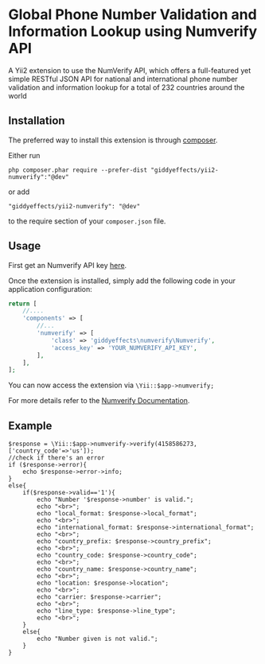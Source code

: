Global Phone Number Validation and Information Lookup using Numverify API
=========================================================================
A Yii2 extension to use the NumVerify API, which offers a full-featured yet simple RESTful JSON API for national and international phone number validation and information lookup for a total of 232 countries around the world

Installation
------------

The preferred way to install this extension is through [composer](http://getcomposer.org/download/).

Either run

```
php composer.phar require --prefer-dist "giddyeffects/yii2-numverify":"@dev"
```

or add

```
"giddyeffects/yii2-numverify": "@dev"
```

to the require section of your `composer.json` file.


Usage
-----

First get an Numverify API key [here](https://numverify.com/product).

Once the extension is installed, simply add the following code in your application configuration:

```php
return [
    //....
    'components' => [
        //...
        'numverify' => [
            'class' => 'giddyeffects\numverify\Numverify',
            'access_key' => 'YOUR_NUMVERIFY_API_KEY',
        ],
    ],
];
```
You can now access the extension via ```\Yii::$app->numverify;```

For more details refer to the [Numverify Documentation](https://numverify.com/documentation).

Example
-------
```
$response = \Yii::$app->numverify->verify(4158586273, ['country_code'=>'us']);
//check if there's an error
if ($response->error){
    echo $response->error->info;
}
else{
    if($response->valid=='1'){
        echo "Number '$response->number' is valid.";
        echo "<br>";
        echo "local_format: $response->local_format";
        echo "<br>";
        echo "international_format: $response->international_format";
        echo "<br>";
        echo "country_prefix: $response->country_prefix";
        echo "<br>";
        echo "country_code: $response->country_code";
        echo "<br>";
        echo "country_name: $response->country_name";
        echo "<br>";
        echo "location: $response->location";
        echo "<br>";
        echo "carrier: $response->carrier";
        echo "<br>";
        echo "line_type: $response->line_type";
        echo "<br>";
    }
    else{
        echo "Number given is not valid.";
    }
}
```